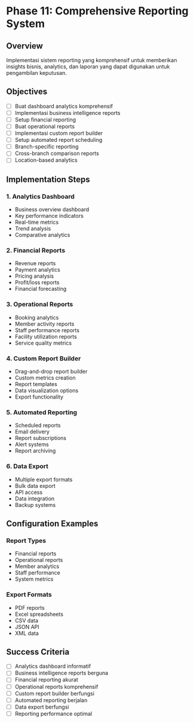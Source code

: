 # Phase 11: Comprehensive Reporting System

## Overview
Implementasi sistem reporting yang komprehensif untuk memberikan insights bisnis, analytics, dan laporan yang dapat digunakan untuk pengambilan keputusan.

## Objectives
- [ ] Buat dashboard analytics komprehensif
- [ ] Implementasi business intelligence reports
- [ ] Setup financial reporting
- [ ] Buat operational reports
- [ ] Implementasi custom report builder
- [ ] Setup automated report scheduling
- [ ] Branch-specific reporting
- [ ] Cross-branch comparison reports
- [ ] Location-based analytics

## Implementation Steps

### 1. Analytics Dashboard
- Business overview dashboard
- Key performance indicators
- Real-time metrics
- Trend analysis
- Comparative analytics

### 2. Financial Reports
- Revenue reports
- Payment analytics
- Pricing analysis
- Profit/loss reports
- Financial forecasting

### 3. Operational Reports
- Booking analytics
- Member activity reports
- Staff performance reports
- Facility utilization reports
- Service quality metrics

### 4. Custom Report Builder
- Drag-and-drop report builder
- Custom metrics creation
- Report templates
- Data visualization options
- Export functionality

### 5. Automated Reporting
- Scheduled reports
- Email delivery
- Report subscriptions
- Alert systems
- Report archiving

### 6. Data Export
- Multiple export formats
- Bulk data export
- API access
- Data integration
- Backup systems

## Configuration Examples

### Report Types
- Financial reports
- Operational reports
- Member analytics
- Staff performance
- System metrics

### Export Formats
- PDF reports
- Excel spreadsheets
- CSV data
- JSON API
- XML data

## Success Criteria
- [ ] Analytics dashboard informatif
- [ ] Business intelligence reports berguna
- [ ] Financial reporting akurat
- [ ] Operational reports komprehensif
- [ ] Custom report builder berfungsi
- [ ] Automated reporting berjalan
- [ ] Data export berfungsi
- [ ] Reporting performance optimal
